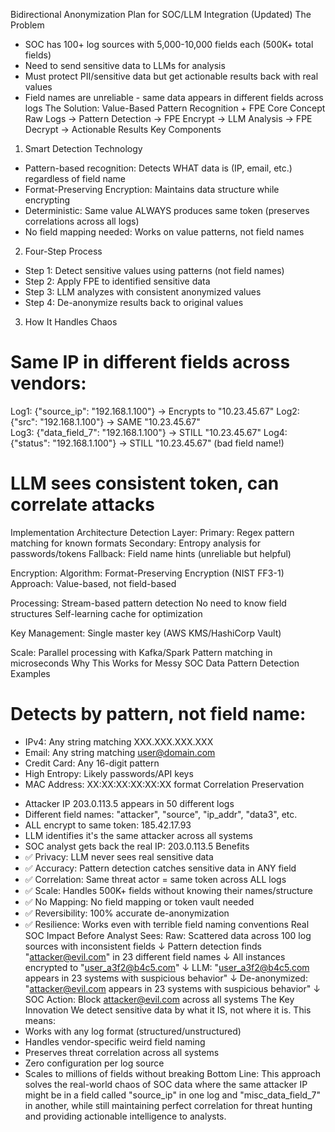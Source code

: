 Bidirectional Anonymization Plan for SOC/LLM Integration (Updated)
The Problem
* SOC has 100+ log sources with 5,000-10,000 fields each (500K+ total fields)
* Need to send sensitive data to LLMs for analysis
* Must protect PII/sensitive data but get actionable results back with real values
* Field names are unreliable - same data appears in different fields across logs
The Solution: Value-Based Pattern Recognition + FPE
Core Concept
Raw Logs → Pattern Detection → FPE Encrypt → LLM Analysis → FPE Decrypt → Actionable Results
Key Components
1. Smart Detection Technology
* Pattern-based recognition: Detects WHAT data is (IP, email, etc.) regardless of field name
* Format-Preserving Encryption: Maintains data structure while encrypting
* Deterministic: Same value ALWAYS produces same token (preserves correlations across all logs)
* No field mapping needed: Works on value patterns, not field names
2. Four-Step Process
* Step 1: Detect sensitive values using patterns (not field names)
* Step 2: Apply FPE to identified sensitive data
* Step 3: LLM analyzes with consistent anonymized values
* Step 4: De-anonymize results back to original values
3. How It Handles Chaos
# Same IP in different fields across vendors:
Log1: {"source_ip": "192.168.1.100"}      → Encrypts to "10.23.45.67"
Log2: {"src": "192.168.1.100"}            → SAME "10.23.45.67"  
Log3: {"data_field_7": "192.168.1.100"}   → STILL "10.23.45.67"
Log4: {"status": "192.168.1.100"}         → STILL "10.23.45.67" (bad field name!)

# LLM sees consistent token, can correlate attacks
Implementation Architecture
Detection Layer: 
  Primary: Regex pattern matching for known formats
  Secondary: Entropy analysis for passwords/tokens
  Fallback: Field name hints (unreliable but helpful)

Encryption: 
  Algorithm: Format-Preserving Encryption (NIST FF3-1)
  Approach: Value-based, not field-based
  
Processing: 
  Stream-based pattern detection
  No need to know field structures
  Self-learning cache for optimization

Key Management: 
  Single master key (AWS KMS/HashiCorp Vault)
  
Scale: 
  Parallel processing with Kafka/Spark
  Pattern matching in microseconds
Why This Works for Messy SOC Data
Pattern Detection Examples
# Detects by pattern, not field name:
- IPv4: Any string matching XXX.XXX.XXX.XXX
- Email: Any string matching user@domain.com
- Credit Card: Any 16-digit pattern
- High Entropy: Likely passwords/API keys
- MAC Address: XX:XX:XX:XX:XX:XX format
Correlation Preservation
* Attacker IP 203.0.113.5 appears in 50 different logs
* Different field names: "attacker", "source", "ip_addr", "data3", etc.
* ALL encrypt to same token: 185.42.17.93
* LLM identifies it's the same attacker across all systems
* SOC analyst gets back the real IP: 203.0.113.5
Benefits
* ✅ Privacy: LLM never sees real sensitive data
* ✅ Accuracy: Pattern detection catches sensitive data in ANY field
* ✅ Correlation: Same threat actor = same token across ALL logs
* ✅ Scale: Handles 500K+ fields without knowing their names/structure
* ✅ No Mapping: No field mapping or token vault needed
* ✅ Reversibility: 100% accurate de-anonymization
* ✅ Resilience: Works even with terrible field naming conventions
Real SOC Impact
Before Analyst Sees:
Raw: Scattered data across 100 log sources with inconsistent fields
↓
Pattern detection finds "attacker@evil.com" in 23 different field names
↓
All instances encrypted to "user_a3f2@b4c5.com"
↓
LLM: "user_a3f2@b4c5.com appears in 23 systems with suspicious behavior"
↓
De-anonymized: "attacker@evil.com appears in 23 systems with suspicious behavior"
↓
SOC Action: Block attacker@evil.com across all systems
The Key Innovation
We detect sensitive data by what it IS, not where it is.
This means:
* Works with any log format (structured/unstructured)
* Handles vendor-specific weird field naming
* Preserves threat correlation across all systems
* Zero configuration per log source
* Scales to millions of fields without breaking
Bottom Line: This approach solves the real-world chaos of SOC data where the same attacker IP might be in a field called "source_ip" in one log and "misc_data_field_7" in another, while still maintaining perfect correlation for threat hunting and providing actionable intelligence to analysts.

